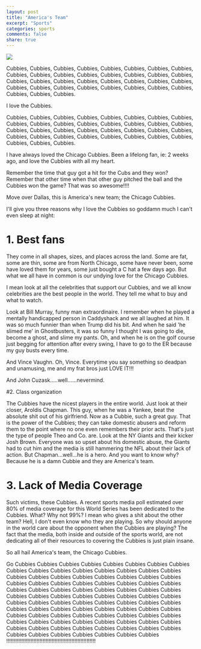 ```yaml
---
layout: post
title: "America's Team"
excerpt: "Sports"
categories: sports
comments: false
share: true
---
```


![](http://sportsmockery.com/wp-content/uploads/2015/06/cubs-fan-cheers.jpg)



Cubbies, Cubbies, Cubbies, Cubbies, Cubbies, Cubbies, Cubbies, Cubbies, Cubbies, Cubbies, Cubbies, Cubbies, Cubbies, Cubbies, Cubbies, Cubbies, Cubbies, Cubbies, Cubbies, Cubbies, Cubbies, Cubbies, Cubbies, Cubbies, Cubbies, Cubbies, Cubbies, Cubbies, Cubbies, Cubbies, Cubbies, Cubbies, Cubbies, Cubbies, Cubbies.

I love the Cubbies. 

Cubbies, Cubbies, Cubbies, Cubbies, Cubbies, Cubbies, Cubbies, Cubbies, Cubbies, Cubbies, Cubbies, Cubbies, Cubbies, Cubbies, Cubbies, Cubbies, Cubbies, Cubbies, Cubbies, Cubbies, Cubbies, Cubbies, Cubbies, Cubbies, Cubbies, Cubbies, Cubbies, Cubbies, Cubbies, Cubbies, Cubbies, Cubbies, Cubbies, Cubbies, Cubbies.



I have always loved the Chicago Cubbies. Been a lifelong fan, ie: 2 weeks ago, and love the Cubbies with all my heart.


Remember the time that guy got a hit for the Cubs and they won? Remember that other time when that other guy pitched the ball and the Cubbies won the game? That was so awesome!!!!




Move over Dallas, this is America's new team; the Chicago Cubbies. 

I'll give you three reasons why I love the Cubbies so goddamn much I can't even sleep at night:


# 1. Best fans


They come in all shapes, sizes, and places across the land. Some are fat, some are thin, some are from North Chicago, some have never been, some have loved them for years, some just bought a C hat a few days ago. But what we all have in common is our undying love for the Chicago Cubbies. 

I mean look at all the celebrities that support our Cubbies, and we all know celebrities are the best people in the world. They tell me what to buy and what to watch.

Look at Bill Murray, funny man extraordinaire. I remember when he played a mentally handicapped person in Caddyshack and we all laughed at him. It was so much funnier than when Trump did his bit. And when he said 'he slimed me' in Ghostbusters, it was so funny I thought I was going to die, become a ghost, and slime my pants. Oh, and when he is on the golf course just begging for attention after every swing, I have to go to the ER because my guy busts every time. 


And Vince Vaughn. Oh, Vince. Everytime you say something so deadpan and unamusing, me and my frat bros just LOVE IT!!!

And John Cuzask.....well......nevermind.



#2. Class organization



The Cubbies have the nicest players in the entire world. Just look at their closer, Aroldis Chapman. This guy, when he was a Yankee, beat the absolute shit out of his girlfriend. Now as a Cubbie, such a great guy. That is the power of the Cubbies; they can take domestic abusers and reform them to the point where no one even remembers their prior acts. That's just the type of people Theo and Co. are. Look at the NY Giants and their kicker Josh Brown. Everyone was so upset about his domestic abuse, the Giants had to cut him and the media is still hammering the NFL about their lack of action. But Chapman...well...he is a hero. And you want to know why? Because he is a damn Cubbie and they are America's team. 



# 3. Lack of Media Coverage


Such victims, these Cubbies. A recent sports media poll estimated over 80% of media coverage for this World Series has been dedicated to the Cubbies. What? Why not 99%? I mean who gives a shit about the other team? Hell, I don't even know who they are playing. So why should anyone in the world care about the opponent when the Cubbies are playing? The fact that the media, both inside and outside of the sports world, are not dedicating all of their resources to covering the Cubbies is just plain insane. 


So all hail America's team, the Chicago Cubbies.


Go Cubbies Cubbies Cubbies Cubbies Cubbies Cubbies Cubbies Cubbies Cubbies Cubbies Cubbies Cubbies Cubbies Cubbies Cubbies Cubbies Cubbies Cubbies Cubbies Cubbies Cubbies Cubbies Cubbies Cubbies Cubbies Cubbies Cubbies Cubbies Cubbies Cubbies Cubbies Cubbies Cubbies Cubbies Cubbies Cubbies Cubbies Cubbies Cubbies Cubbies Cubbies Cubbies Cubbies Cubbies Cubbies Cubbies Cubbies Cubbies Cubbies Cubbies Cubbies Cubbies Cubbies Cubbies Cubbies Cubbies Cubbies Cubbies Cubbies Cubbies Cubbies Cubbies Cubbies Cubbies Cubbies Cubbies Cubbies Cubbies Cubbies Cubbies Cubbies Cubbies Cubbies Cubbies Cubbies Cubbies Cubbies Cubbies Cubbies Cubbies Cubbies Cubbies Cubbies Cubbies Cubbies Cubbies Cubbies Cubbies Cubbies Cubbies Cubbies Cubbies Cubbies Cubbies Cubbies !!!!!!!!!!!!!!!!!!!!!!!!!!!!!!!!!!!!!!!!!!!!!!!!!!!!!!!!!!!
